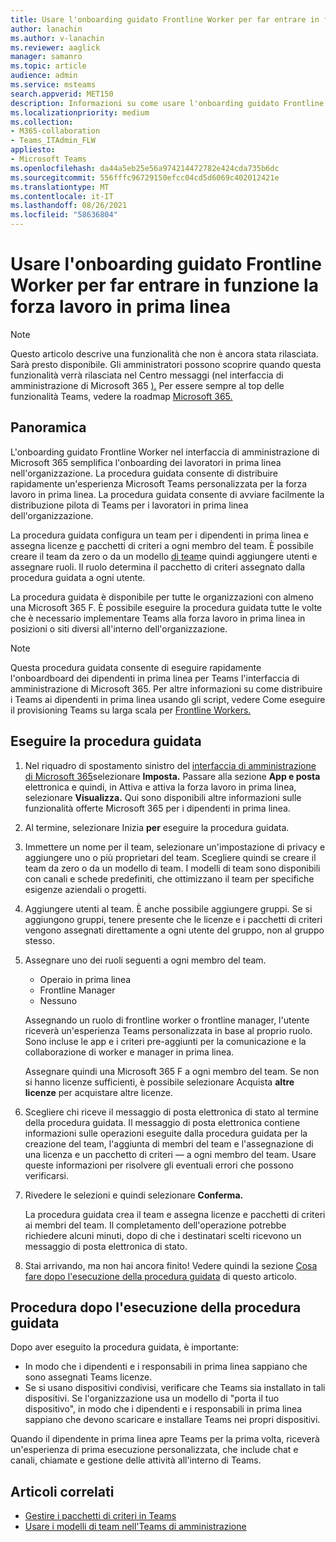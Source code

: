 ```yaml
---
title: Usare l'onboarding guidato Frontline Worker per far entrare in funzione la forza lavoro in prima linea
author: lanachin
ms.author: v-lanachin
ms.reviewer: aaglick
manager: samanro
ms.topic: article
audience: admin
ms.service: msteams
search.appverid: MET150
description: Informazioni su come usare l'onboarding guidato Frontline Worker per distribuire rapidamente un'esperienza Teams personalizzata per i dipendenti e i responsabili in prima linea nell'organizzazione.
ms.localizationpriority: medium
ms.collection:
- M365-collaboration
- Teams_ITAdmin_FLW
appliesto:
- Microsoft Teams
ms.openlocfilehash: da44a5eb25e56a974214472782e424cda735b6dc
ms.sourcegitcommit: 556fffc96729150efcc04cd5d6069c402012421e
ms.translationtype: MT
ms.contentlocale: it-IT
ms.lasthandoff: 08/26/2021
ms.locfileid: "58636804"
---
```

# <a name="use-the-frontline-worker-onboarding-wizard-to-get-your-frontline-workforce-up-and-running"></a>Usare l'onboarding guidato Frontline Worker per far entrare in funzione la forza lavoro in prima linea

> [!NOTE]
> Questo articolo descrive una funzionalità che non è ancora stata rilasciata. Sarà presto disponibile. Gli amministratori possono scoprire quando questa funzionalità verrà rilasciata nel Centro messaggi (nel interfaccia di amministrazione di Microsoft 365 [).](https://portal.office.com/adminportal/home) Per essere sempre al top delle funzionalità Teams, vedere la roadmap [Microsoft 365.](https://www.microsoft.com/microsoft-365/roadmap?filters=&searchterms=microsoft%2Cteams)

## <a name="overview"></a>Panoramica

L'onboarding guidato Frontline Worker nel interfaccia di amministrazione di Microsoft 365 semplifica l'onboarding dei lavoratori in prima linea nell'organizzazione. La procedura guidata consente di distribuire rapidamente un'esperienza Microsoft Teams personalizzata per la forza lavoro in prima linea. La procedura guidata consente di avviare facilmente la distribuzione pilota di Teams per i lavoratori in prima linea dell'organizzazione.

La procedura guidata configura un team per i dipendenti in prima linea e assegna licenze [e](manage-policy-packages.md) pacchetti di criteri a ogni membro del team. È possibile creare il team da zero o da un modello [di team](get-started-with-teams-templates-in-the-admin-console.md)e quindi aggiungere utenti e assegnare ruoli. Il ruolo determina il pacchetto di criteri assegnato dalla procedura guidata a ogni utente.

La procedura guidata è disponibile per tutte le organizzazioni con almeno una Microsoft 365 F. È possibile eseguire la procedura guidata tutte le volte che è necessario implementare Teams alla forza lavoro in prima linea in posizioni o siti diversi all'interno dell'organizzazione.

> [!NOTE]
> Questa procedura guidata consente di eseguire rapidamente l'onboardboard dei dipendenti in prima linea per Teams l'interfaccia di amministrazione di Microsoft 365. Per altre informazioni su come distribuire i Teams ai dipendenti in prima linea usando gli script, vedere Come eseguire il provisioning Teams su larga scala per [Frontline Workers.](flw-scripted-deployment.md)

## <a name="run-the-wizard"></a>Eseguire la procedura guidata

1. Nel riquadro di spostamento sinistro del [interfaccia di amministrazione di Microsoft 365](https://admin.microsoft.com/)selezionare **Imposta.** Passare alla sezione **App e posta** elettronica e quindi, in Attiva e attiva la forza lavoro in prima linea, selezionare **Visualizza.**  Qui sono disponibili altre informazioni sulle funzionalità offerte Microsoft 365 per i dipendenti in prima linea.

2. Al termine, selezionare Inizia **per** eseguire la procedura guidata.

3. Immettere un nome per il team, selezionare un'impostazione di privacy e aggiungere uno o più proprietari del team. Scegliere quindi se creare il team da zero o da un modello di team. I modelli di team sono disponibili con canali e schede predefiniti, che ottimizzano il team per specifiche esigenze aziendali o progetti.

4. Aggiungere utenti al team. È anche possibile aggiungere gruppi. Se si aggiungono gruppi, tenere presente che le licenze e i pacchetti di criteri vengono assegnati direttamente a ogni utente del gruppo, non al gruppo stesso.

5. Assegnare uno dei ruoli seguenti a ogni membro del team.

    - Operaio in prima linea
    - Frontline Manager
    - Nessuno

    Assegnando un ruolo di frontline worker o frontline manager, l'utente riceverà un'esperienza Teams personalizzata in base al proprio ruolo. Sono incluse le app e i criteri pre-aggiunti per la comunicazione e la collaborazione di worker e manager in prima linea.

    Assegnare quindi una Microsoft 365 F a ogni membro del team. Se non si hanno licenze sufficienti, è possibile selezionare Acquista **altre licenze** per acquistare altre licenze.  

6. Scegliere chi riceve il messaggio di posta elettronica di stato al termine della procedura guidata. Il messaggio di posta elettronica contiene informazioni sulle operazioni eseguite dalla procedura guidata per la creazione del team, l'aggiunta di membri del team e l'assegnazione di una licenza e un pacchetto di criteri &mdash; a ogni membro del team. Usare queste informazioni per risolvere gli eventuali errori che possono verificarsi.

7. Rivedere le selezioni e quindi selezionare **Conferma.**

    La procedura guidata crea il team e assegna licenze e pacchetti di criteri ai membri del team. Il completamento dell'operazione potrebbe richiedere alcuni minuti, dopo di che i destinatari scelti ricevono un messaggio di posta elettronica di stato.

8. Stai arrivando, ma non hai ancora finito! Vedere quindi la sezione [Cosa fare dopo l'esecuzione della procedura guidata](#what-to-do-after-running-the-wizard) di questo articolo.

## <a name="what-to-do-after-running-the-wizard"></a>Procedura dopo l'esecuzione della procedura guidata

Dopo aver eseguito la procedura guidata, è importante:

- In modo che i dipendenti e i responsabili in prima linea sappiano che sono assegnati Teams licenze.
- Se si usano dispositivi condivisi, verificare che Teams sia installato in tali dispositivi. Se l'organizzazione usa un modello di "porta il tuo dispositivo", in modo che i dipendenti e i responsabili in prima linea sappiano che devono scaricare e installare Teams nei propri dispositivi.

Quando il dipendente in prima linea apre Teams per la prima volta, riceverà un'esperienza di prima esecuzione personalizzata, che include chat e canali, chiamate e gestione delle attività all'interno di Teams.

## <a name="related-articles"></a>Articoli correlati

- [Gestire i pacchetti di criteri in Teams](manage-policy-packages.md)
- [Usare i modelli di team nell'Teams di amministrazione](get-started-with-teams-templates-in-the-admin-console.md)